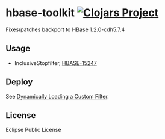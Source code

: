 # hbase-toolkit [![Clojars Project](https://img.shields.io/clojars/v/cn.leancloud/hbase-toolkit.svg)](https://clojars.org/cn.leancloud/hbase-toolkit)

Fixes/patches backport to HBase 1.2.0-cdh5.7.4

## Usage

- InclusiveStopfilter, [HBASE-15247](https://issues.apache.org/jira/browse/HBASE-15247)

## Deploy

See [Dynamically Loading a Custom Filter](https://www.cloudera.com/documentation/enterprise/5-9-x/topics/admin_hbase_filtering.html#xd_583c10bfdbd326ba-7dae4aa6-147c30d0933--7c9e__section_acx_nr3_tw).

## License

Eclipse Public License
